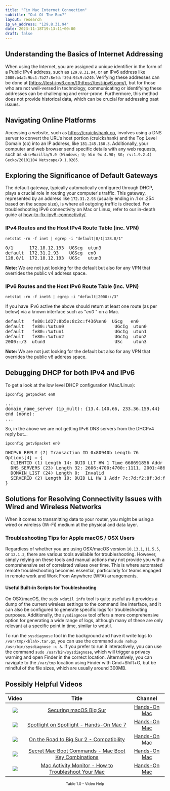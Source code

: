 ```yaml
---
title: "Fix Mac Internet Connection"
subtitle: "Out Of The Box?"
layout: research
ip_v4_address: "129.8.31.94"
date: 2023-11-18T19:13:11+00:00
draft: false
---
```


## Understanding the Basics of Internet Addressing

When using the Internet, you are assigned a unique identifier in the form of a Public IPv4 address, such as `129.8.31.94`, or an IPv6 address like `2000:b4a2:9bc1:7b27:8efd:f39d:93c9:b240`. Verifying these addresses can be done at [https://test-ipv6.com/](https://test-ipv6.com/), but for those who are not well-versed in technology, communicating or identifying these addresses can be challenging and error-prone. Furthermore, this method does not provide historical data, which can be crucial for addressing past issues.
## Navigating Online Platforms

Accessing a website, such as https://cruickshank.co, involves using a DNS server to convert the URL's host portion (cruickshank) and the Top Level Domain (co) into an IP address, like `181.245.160.3`. Additionally, your computer and web browser send specific details with any web requests, such as `<br>Mozilla/5.0 (Windows; U; Win 9x 4.90; SG; rv:1.9.2.4) Gecko/20101104 Netscape/9.1.0285`.
## Exploring the Significance of Default Gateways

The default gateway, typically automatically configured through DHCP, plays a crucial role in routing your computer's traffic. This gateway, represented by an address like `172.31.2.93` (usually ending in .1 or .254 based on the scope size), is where all outgoing traffic is directed. For troubleshooting IPv6 connectivity on Mac or Linux, refer to our in-depth guide at [how-to-fix-ipv6-connectivity/](/blog/how-to-fix-ipv6-connectivity/).
### IPv4 Routes and the Host IPv4 Route Table (inc. VPN)
```netstat -rn -f inet | egrep -i "default|0/1|128.0/1"```

<pre>
0/1      172.18.12.193  UGScg  utun3
default  172.31.2.93    UGScg  en0
128.0/1  172.18.12.193  UGSc   utun3</pre>

**Note:** We are not just looking for the default but also for any VPN that overrides the public v4 address space.

### IPv6 Routes and the Host IPv6 Route Table (inc. VPN)
```netstat -rn -f inet6 | egrep -i "default|2000::/3"```

If you have IPv6 active the above should return at least one route (as per below) via a known interface such as "_en0_ " on a Mac. 

<pre>
default   fe80:1d27:8b5e:8c2c:f436%en0  UGcg   en0
default   fe80::%utun0                   UGcIg  utun0
default   fe80::%utun1                   UGcIg  utun1
default   fe80::%utun2                   UGcIg  utun2
2000::/3  utun3                          USc    utun3</pre>

**Note:** We are not just looking for the default but also for any VPN that overrides the public v6 address space.
<br>

## Debugging DHCP for both IPv4 and IPv6

To get a look at the low level DHCP configuration (Mac/Linux): 

```ipconfig getpacket en0```

<pre>
...
domain_name_server (ip_mult): {13.4.140.66, 233.36.159.44}
end (none):
...</pre>

So, in the above we are not getting IPv6 DNS servers from the DHCPv4 reply but...

```ipconfig getv6packet en0```

<pre>
DHCPv6 REPLY (7) Transaction ID 0x80940b Length 76
Options[4] = {
  CLIENTID (1) Length 14: DUID LLT HW 1 Time 668691856 Addr 8c:19:25:8c:f3:d7
  DNS_SERVERS (23) Length 32: 2606:4700:4700::1111, 2001:4860:4860::8844
  DOMAIN_LIST (24) Length 0:  Invalid
  SERVERID (2) Length 10: DUID LL HW 1 Addr 7c:7d:f2:8f:3d:fa
}</pre>




## Solutions for Resolving Connectivity Issues with Wired and Wireless Networks

When it comes to transmitting data to your router, you might be using a wired or wireless (Wi-Fi) medium at the physical and data layer.
### Troubleshooting Tips for Apple macOS / OSX Users
Regardless of whether you are using OSX/macOS version ```10.13.1```, ```11.5.5```, or ```12.1.3```, there are various tools available for troubleshooting. However, simply relying on these tools and manual actions may not provide you with a comprehensive set of correlated values over time. This is where automated remote troubleshooting becomes essential, particularly for teams engaged in remote work and Work From Anywhere (WFA) arrangements.
#### Useful Built-in Scripts for Troubleshooting
On OSX/macOS, the ```sudo wdutil info``` tool is quite useful as it provides a dump of the current wireless settings to the command line interface, and it can also be configured to generate specific logs for troubleshooting purposes. Additionally, the ```sysdiagnose``` tool offers a more comprehensive option for generating a wide range of logs, although many of these are only relevant at a specific point in time, similar to wdutil.

To run the ```sysdiagnose``` tool in the background and have it write logs to ```/var/tmp/<blah>.tar.gz```, you can use the command ```sudo nohup /usr/bin/sysdiagnose -u &```. If you prefer to run it interactively, you can use the command ```sudo /usr/bin/sysdiagnose```, which will trigger a privacy warning and open Finder in the correct location. Alternatively, you can navigate to the ```/var/tmp``` location using Finder with Cmd+Shift+G, but be mindful of the file sizes, which are usually around 300MB.
## Possibly Helpful Videos

<link href="/plugins/lity/css/lity.min.css" rel="stylesheet">
<script src="/plugins/lity/js/lity.min.js"></script>
<div class="table1-start"></div>

|Video | Title | Channel |
| :---: | :---: | :---: |
|<a href="https://www.youtube.com/watch?v=7KdhJimuhNw" data-lity><img src="https://i.ytimg.com/vi/7KdhJimuhNw/default.jpg" class="img-fluid"></a>|<a href="https://www.youtube.com/watch?v=7KdhJimuhNw" data-lity>Securing macOS Big Sur</a>|<a target="_blank" href="https://www.youtube.com/channel/UCg43DP8MdHVcl4rFK_delBg" >Hands-On Mac</a>|
|<a href="https://www.youtube.com/watch?v=RslZ4W1EPqk" data-lity><img src="https://i.ytimg.com/vi/RslZ4W1EPqk/default.jpg" class="img-fluid"></a>|<a href="https://www.youtube.com/watch?v=RslZ4W1EPqk" data-lity>Spotlight on Spotlight - Hands-On Mac 7</a>|<a target="_blank" href="https://www.youtube.com/channel/UCg43DP8MdHVcl4rFK_delBg" >Hands-On Mac</a>|
|<a href="https://www.youtube.com/watch?v=HEbK-Tignuc" data-lity><img src="https://i.ytimg.com/vi/HEbK-Tignuc/default.jpg" class="img-fluid"></a>|<a href="https://www.youtube.com/watch?v=HEbK-Tignuc" data-lity>On the Road to Big Sur 2 - Compatibility</a>|<a target="_blank" href="https://www.youtube.com/channel/UCg43DP8MdHVcl4rFK_delBg" >Hands-On Mac</a>|
|<a href="https://www.youtube.com/watch?v=VwNYWAxHCgM" data-lity><img src="https://i.ytimg.com/vi/VwNYWAxHCgM/default.jpg" class="img-fluid"></a>|<a href="https://www.youtube.com/watch?v=VwNYWAxHCgM" data-lity>Secret Mac Boot Commands - Mac Boot Key Combinations</a>|<a target="_blank" href="https://www.youtube.com/channel/UCg43DP8MdHVcl4rFK_delBg" >Hands-On Mac</a>|
|<a href="https://www.youtube.com/watch?v=TWzWd_DiaJ0" data-lity><img src="https://i.ytimg.com/vi/TWzWd_DiaJ0/default.jpg" class="img-fluid"></a>|<a href="https://www.youtube.com/watch?v=TWzWd_DiaJ0" data-lity>Mac Activity Monitor - How to Troubleshoot Your Mac</a>|<a target="_blank" href="https://www.youtube.com/channel/UCg43DP8MdHVcl4rFK_delBg" >Hands-On Mac</a>|

<center><small>Table 1.0 - Video Help</small></center>
 <br>
<div class="table1-end"></div>
<script type="text/javascript">
(function() {
    $('div.table1-start').nextUntil('div.table1-end', 'table').addClass('table thead-dark table-striped table-responsive rounded').attr('id', 't1');
    $('#t1').find('thead').addClass('thead-dark');
})();
</script>
